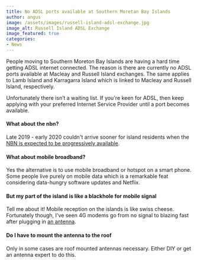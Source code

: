 ```yaml
---
title: No ADSL ports available at Southern Moretan Bay Islands
author: angus
image: /assets/images/russell-island-adsl-exchange.jpg
image_alt: Russell Island ADSL Exchange
image_featured: true
categories:
- News
---
```

People moving to Southern Moreton Bay Islands are having a hard time getting ADSL internet connected. The reason is there are currently no ADSL ports available at Macleay and Russell Island exchanges. The same applies to Lamb Island and Karragarra Island which is linked to Macleay and Russell Island, respectively.

Unfortunately there isn’t a waiting list. If you're keen for ADSL, then keep applying with your preferred Internet Service Provider until a port becomes available.

#### What about the nbn?
Late 2019 - early 2020 couldn't arrive sooner for island residents when the [NBN is expected to be progressively available](https://www.nbnco.com.au/connect-home-or-business/check-your-address/).

#### What about mobile broadband?
Yes the alternative is to use mobile broadband or hotspot on a smart phone. Some people live purely on mobile data which is a remarkable feat considering data-hungry software updates and Netflix.

#### But my part of the island is like a blackhole for mobile signal
Tell me about it! Mobile reception on the islands is like swiss cheese. Fortunately though, I've seen 4G modems go from no signal to blazing fast after plugging in [an antenna](https://www.ebay.com.au/sch/i.html?_from=R40&_trksid=p2380057.m570.l1313.TR0.TRC0.H0.X4g+antenna.TRS0&_nkw=4g+antenna&_sacat=0).

#### Do I have to mount the antenna to the roof
Only in some cases are roof mounted antennas necessary. Either DIY or get an antenna expert to do this.
